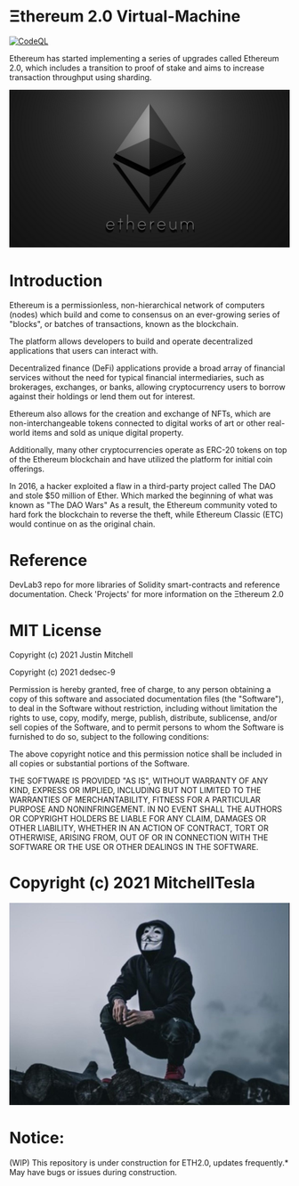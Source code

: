# Ξthereum 2.0 Virtual-Machine 
[![CodeQL](https://github.com/MitchellTesla/Ethereum2.0/actions/workflows/codeql-analysis.yml/badge.svg)](https://github.com/MitchellTesla/Ethereum2.0/actions/workflows/codeql-analysis.yml)

Ethereum has started implementing a series of upgrades called Ethereum 2.0, which includes a transition to proof of stake and aims to increase transaction throughput using sharding.

<p align="center">
  <img src="MTeslaEthereumlogo.png" alt="demo" />
</p>
  
# Introduction 
  Ethereum is a permissionless, non-hierarchical network of computers (nodes) which build and come to consensus on an ever-growing series of "blocks", or batches of transactions, known as the blockchain. 

The platform allows developers to build and operate decentralized applications that users can interact with.  

Decentralized finance (DeFi) applications provide a broad array of financial services without the need for typical financial intermediaries, such as brokerages, exchanges, or banks, allowing cryptocurrency users to borrow against their holdings or lend them out for interest. 

Ethereum also allows for the creation and exchange of NFTs, which are non-interchangeable tokens connected to digital works of art or other real-world items and sold as unique digital property. 

Additionally, many other cryptocurrencies operate as ERC-20 tokens on top of the Ethereum blockchain and have utilized the platform for initial coin offerings.

In 2016, a hacker exploited a flaw in a third-party project called The DAO and stole $50 million of Ether.  Which marked the beginning of what was known as "The DAO Wars" As a result, the Ethereum community voted to hard fork the blockchain to reverse the theft, while Ethereum Classic (ETC) would continue on as the original chain.

# Reference
DevLab3 repo for more libraries of Solidity smart-contracts and reference documentation.
Check 'Projects' for more information on the Ξthereum 2.0 
    
# MIT License

Copyright (c) 2021 Justin Mitchell

Copyright (c) 2021 dedsec-9

Permission is hereby granted, free of charge, to any person obtaining a copy
of this software and associated documentation files (the "Software"), to deal
in the Software without restriction, including without limitation the rights
to use, copy, modify, merge, publish, distribute, sublicense, and/or sell
copies of the Software, and to permit persons to whom the Software is
furnished to do so, subject to the following conditions:

The above copyright notice and this permission notice shall be included in all
copies or substantial portions of the Software.

THE SOFTWARE IS PROVIDED "AS IS", WITHOUT WARRANTY OF ANY KIND, EXPRESS OR
IMPLIED, INCLUDING BUT NOT LIMITED TO THE WARRANTIES OF MERCHANTABILITY,
FITNESS FOR A PARTICULAR PURPOSE AND NONINFRINGEMENT. IN NO EVENT SHALL THE
AUTHORS OR COPYRIGHT HOLDERS BE LIABLE FOR ANY CLAIM, DAMAGES OR OTHER
LIABILITY, WHETHER IN AN ACTION OF CONTRACT, TORT OR OTHERWISE, ARISING FROM,
OUT OF OR IN CONNECTION WITH THE SOFTWARE OR THE USE OR OTHER DEALINGS IN THE
SOFTWARE.

#   Copyright (c) 2021 MitchellTesla 

<p align="center">
  <img src="dedsec9isnotsoanon.jpg" alt="demo" />
</p>


#  Notice: 
(WIP) This repository is under construction for ETH2.0, updates frequently.* May have bugs or issues during construction. 
